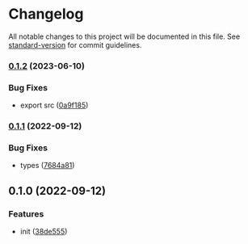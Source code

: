 # Changelog

All notable changes to this project will be documented in this file. See [standard-version](https://github.com/conventional-changelog/standard-version) for commit guidelines.

### [0.1.2](https://github.com/BlackGlory/extra-json-stable-stringify/compare/v0.1.1...v0.1.2) (2023-06-10)


### Bug Fixes

* export src ([0a9f185](https://github.com/BlackGlory/extra-json-stable-stringify/commit/0a9f1855dbf49421d16ecd781e10de0e4ff42b37))

### [0.1.1](https://github.com/BlackGlory/extra-json-stable-stringify/compare/v0.1.0...v0.1.1) (2022-09-12)


### Bug Fixes

* types ([7684a81](https://github.com/BlackGlory/extra-json-stable-stringify/commit/7684a819a76f59048d7674c58d0c6acfbc37253f))

## 0.1.0 (2022-09-12)


### Features

* init ([38de555](https://github.com/BlackGlory/extra-json-stable-stringify/commit/38de555ac7a11120a4c8285a8495002cc2878179))
